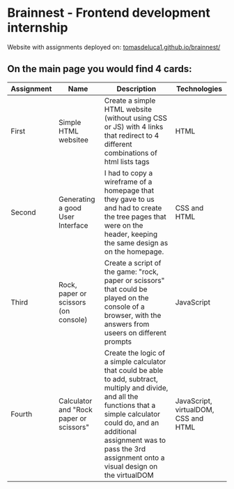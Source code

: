 # Brainnest - Frontend development internship

Website with assignments deployed on: [tomasdeluca1.github.io/brainnest/](https://tomasdeluca1.github.io/brainnest/)

## On the main page you would find 4 cards:

|Assignment|Name|Description|Technologies|
|----------|----|-----------|------------|  
|First|Simple HTML websitee|Create a simple HTML website (without using CSS or JS) with 4 links that redirect to 4 different combinations of html lists tags|HTML|  
|Second|Generating a good User Interface|I had to copy a wireframe of a homepage that they gave to us and had to create the tree pages that were on the header, keeping the same design as on the homepage.|CSS and HTML|
|Third|Rock, paper or scissors (on console)|Create a script of the game: "rock, paper or scissors" that could be played on the console of a browser, with the answers from useers on different prompts|JavaScript|
|Fourth|Calculator and "Rock paper or scissors"|Create the logic of a simple calculator that could be able to add, subtract, multiply and divide, and all the functions that a simple calculator could do, and an additional assignment was to pass the 3rd assignment onto a visual design on the virtualDOM|JavaScript, virtualDOM, CSS and HTML|


